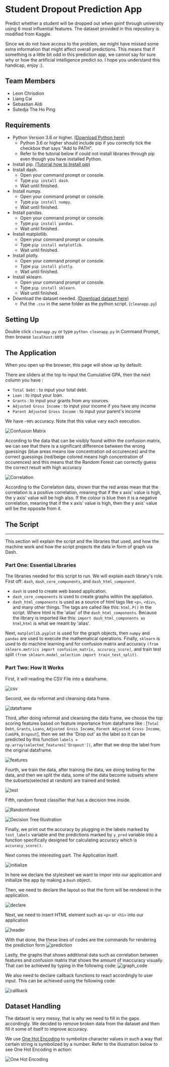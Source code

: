 # Student Dropout Prediction App
Predict whether a student will be dropped out when goinf through university using 6 most influential features. The dataset provided in this repository is modified from Kaggle.

Since we do not have access to the problem, we might have missed some extra information that might affect overall predictions. This means that if something is a little bit odd in this prediction app, we cannot say for sure why or how the artificial intelligence predict so. I hope you understand this handicap, enjoy :).

## Team Members
- Leon Chrisdion
- Liang Cai
- Sebastian Aldi
- Sutedja The Ho Ping

## Requirements
- Python Version 3.6 or higher. [(Download Python here)](https://www.python.org/downloads/)
	- Python 3.6 or higher should include pip if you correctly tick the checkbox that says "Add to PATH".
	- Refer to the tutorial below if could not install libraries through pip even though you have 	installed Python.
- Install pip. [(Tutorial how to Install pip)](https://www.makeuseof.com/tag/install-pip-for-python/)
- Install dash. 
	- Open your command prompt or console.
	- Type `pip install dash`.
	- Wait until finished.
- Install numpy.
	- Open your command prompt or console.
	- Type `pip install numpy`.
	- Wait until finished.
- Install pandas.
	- Open your command prompt or console.
	- Type `pip install pandas`.
	- Wait until finished.
- Install matplotlib.
	- Open your command prompt or console.
	- Type `pip install matplotlib`.
	- Wait until finished.
- Install plotly.
	- Open your command prompt or console.
	- Type `pip install plotly`.
	- Wait until finished.
- Install sklearn.
	- Open your command prompt or console.
	- Type `pip install sklearn`.
	- Wait until finished.
- Download the dataset needed. [(Download dataset here)](https://gofile.io/?c=fEgkoS)
	- Put the `.csv` in the same folder as the python script. (`cleanapp.py`)

## Setting Up
Double click `cleanapp.py` or type `python cleanapp.py` in Command Prompt, then browse `localhost:8050`

## The Application
When you open up the browser, this page will show up by default:

There are sliders at the top to input the Cumulative GPA, then the next column you have :
* `Total Debt` : to input your total debt.
* `Loan` : to input your loan.
* `Grants` : to input your grants from any sources.
* `Adjusted Gross Income` : to input your income if you have any income
* `Parent Adjusted Gross Income` : to input your parent's income

We have `~98%` accuracy. Note that this value vary each execution.

![Confusion Matrix](https://raw.githubusercontent.com/acailuv/DropoutPredictionApp/master/Readme_Images/confusionmatrix.jpg)

According to the data that can be visibly found within the confusion matrix, we can see that there is a significant difference between the wrong guessings (blue areas means low concentration od occurences) and the correct guessings (red/beige colored means high concentration of occurences) and this means that the Random Forest can correctly guess the correct result with high accuracy 

![Correlation](https://raw.githubusercontent.com/acailuv/DropoutPredictionApp/master/Readme_Images/correlation.jpg)

According to the Correlation data, shown that the red areas mean that the correlation is a positive correlation, meaning that if the x axis' value is high, the y axis' value will be high also. If the colour is blue then it is a negative correlation, meaning that if the x axis' value is high, then the y axis' value will be the opposite from it.

## The Script
-----
This section will explain the script and the libraries that used, and how the machine work and how the script projects the data in form of graph via Dash.

### **Part One: Essential Libraries**

The libraries needed for this script to run. We will explain each library's role.
First off: `dash`, `dash_core_components`, and `dash_html_component`.
* `dash` is used to create web based application.
* `dash_core_components` is used to create graphs within the appliation. 
* `dash_html_components` is used as a source of html tags like `<p>`, `<div>`, and many other things. The tags are called like this: `html.P()` in the script. Where html is the 'alias' of the `dash_html_components`. Because the library is imported like this: `import dash_html_components as html`,`html` is what we meant by 'alias'.

Next, `matplotlib.pyplot` is used for the graph objects, then `numpy` and `pandas` are used to execute the mathematical operations. Finally, `sklearn` is used to do machine learning and for confusion matrix and accuracy `(from sklearn.metrics import confusion_matrix, accuracy_score)`, and train test split `(from sklearn.model_selection import train_test_split)`.

### **Part Two: How It Works**

First, it will reading the CSV File into a dataframe.

![csv](https://raw.githubusercontent.com/acailuv/DropoutPredictionApp/master/Readme_Images/csv.JPG)

Second, we do reformat and cleansing data frame.

![dataframe](https://raw.githubusercontent.com/acailuv/DropoutPredictionApp/master/Readme_Images/cleansing.JPG)

Third, after doing reformat and cleansing the data frame, we choose the top scoring features based on feature importance from dataframe like : [`Total Debt`, `Grants`, `Loans`, `Adjusted Gross Income`, `Parent Adjusted Gross Income`, `CumGPA`, `Dropout`], then we set the 'Drop out' as the label so it can be predicted by this function `labels = np.array(selected_features['Dropout'])`, after that we drop the label from the original dataframe.

![features](https://raw.githubusercontent.com/acailuv/DropoutPredictionApp/master/Readme_Images/features.JPG)

Fourth, we train the data, after training the data, we doing testing for the data, and then we split the data, some of the data become subsets where the subsets(selected at random) are trained and tested.

![test](https://raw.githubusercontent.com/acailuv/DropoutPredictionApp/master/Readme_Images/test.JPG)

Fifth, random forest classifier that has a decision tree inside.

![Randomforest]( https://raw.githubusercontent.com/acailuv/DropoutPredictionApp/master/Readme_Images/randomforest.JPG)

![Decision Tree Illustration](https://miro.medium.com/max/2612/0*f_qQPFpdofWGLQqc.png)

Finally, we print out the accuracy by plugging in the labels marked by `test_labels` variable and the predictions marked by `y_pred` variable into a function specifically designed for calculating accuracy which is `accuracy_score()`.

Next comes the interesting part. The Application itself.

![initialize](https://raw.githubusercontent.com/acailuv/DropoutPredictionApp/master/Readme_Images/app_initialize.JPG)

In here we declare the stylesheet we want to impor into our application and initialize the app by making a `Dash` object.

Then, we need to declare the layout so that the form will be rendered in the application.

![declare](https://raw.githubusercontent.com/acailuv/DropoutPredictionApp/master/Readme_Images/layout_declare.JPG)

Next, we need to insert HTML element such as `<p>` or `<h1>` into our application

![header](https://raw.githubusercontent.com/acailuv/DropoutPredictionApp/master/Readme_Images/header_dataset_links.JPG)

With that done, the these lines of codes are the commands for rendering the prediction form
![prediction](https://raw.githubusercontent.com/acailuv/DropoutPredictionApp/master/Readme_Images/prediction.JPG)


Lastly, the graphs that shows additional data such as correlation between features and confusion matrix that shows the amount of inaccuracy visually. That can be achieved by typing in the following code:
![graph_code](https://raw.githubusercontent.com/acailuv/DropoutPredictionApp/master/Readme_Images/graph_code.JPG)


We also need to declare callback functions to react accordingly to user input. This can be achieved using the following code:

![callback](https://raw.githubusercontent.com/acailuv/DropoutPredictionApp/master/Readme_Images/callback.JPG)

## Dataset Handling
The dataset is very messy, that is why we need to fill in the gaps accordingly. We decided to remove broken data from the dataset and then fill it some of itself to improve accuracy.

We use [One Hot Encoding](https://hackernoon.com/what-is-one-hot-encoding-why-and-when-do-you-have-to-use-it-e3c6186d008f) to symbolize character values in such a way that certain string is symbolized by a number. Refer to the illustration below to see One Hot Encoding in action:

![One Hot Encoding](https://hackernoon.com/photos/4HK5qyMbWfetPhAavzyTZrEb90N2-3o23tie)